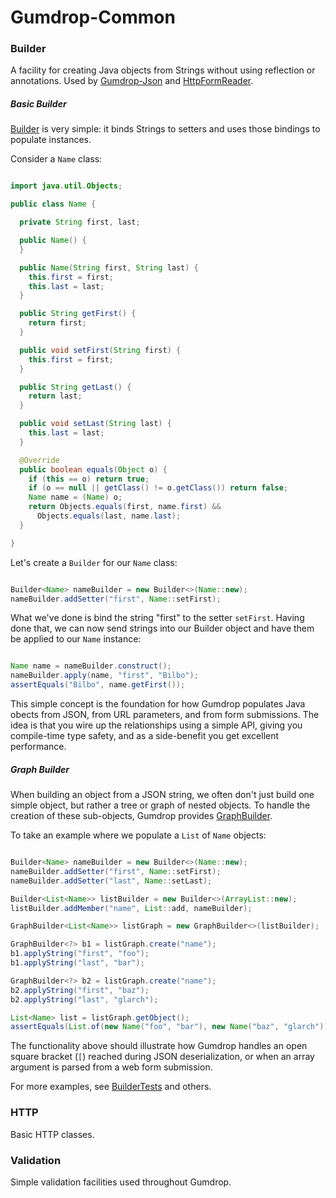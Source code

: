 # Gumdrop-Common

### Builder

A facility for creating Java objects from Strings without using reflection or annotations. Used by
[Gumdrop-Json](../gumdrop.json/) and [HttpFormReader](../gumdrop.web/gumdrop/web/http/HttpFormReader.java).

##### Basic Builder

[Builder](gumdrop/common/builder/Builder.java) is very simple: it binds Strings to setters and uses those bindings
to populate instances.

Consider a `Name` class:

```java

import java.util.Objects;

public class Name {

  private String first, last;

  public Name() {
  }

  public Name(String first, String last) {
    this.first = first;
    this.last = last;
  }

  public String getFirst() {
    return first;
  }

  public void setFirst(String first) {
    this.first = first;
  }

  public String getLast() {
    return last;
  }

  public void setLast(String last) {
    this.last = last;
  }

  @Override
  public boolean equals(Object o) {
    if (this == o) return true;
    if (o == null || getClass() != o.getClass()) return false;
    Name name = (Name) o;
    return Objects.equals(first, name.first) &&
      Objects.equals(last, name.last);
  }

}

```

Let's create a `Builder` for our `Name` class:

```java

Builder<Name> nameBuilder = new Builder<>(Name::new);
nameBuilder.addSetter("first", Name::setFirst);

```

What we've done is bind the string "first" to the setter `setFirst`. Having done that, we can now send strings into our
Builder object and have them be applied to our `Name` instance:

```java

Name name = nameBuilder.construct();
nameBuilder.apply(name, "first", "Bilbo");
assertEquals("Bilbo", name.getFirst());

```

This simple concept is the foundation for how Gumdrop populates Java obects from JSON, from URL parameters, and from
form submissions. The idea is that you wire up the relationships using a simple API, giving you compile-time type
safety, and as a side-benefit you get excellent performance.

##### Graph Builder

When building an object from a JSON string, we often don't just build one simple object, but rather a tree or graph of
nested objects. To handle the creation of these sub-objects, Gumdrop provides
[GraphBuilder](gumdrop/common/builder/GraphBuilder.java).

To take an example where we populate a `List` of `Name` objects:

```java

Builder<Name> nameBuilder = new Builder<>(Name::new);
nameBuilder.addSetter("first", Name::setFirst);
nameBuilder.addSetter("last", Name::setLast);

Builder<List<Name>> listBuilder = new Builder<>(ArrayList::new);
listBuilder.addMember("name", List::add, nameBuilder);

GraphBuilder<List<Name>> listGraph = new GraphBuilder<>(listBuilder);

GraphBuilder<?> b1 = listGraph.create("name");
b1.applyString("first", "foo");
b1.applyString("last", "bar");

GraphBuilder<?> b2 = listGraph.create("name");
b2.applyString("first", "baz");
b2.applyString("last", "glarch");

List<Name> list = listGraph.getObject();
assertEquals(List.of(new Name("foo", "bar"), new Name("baz", "glarch")), list);

```

The functionality above should illustrate how Gumdrop handles an open square bracket (`[`) reached during JSON
deserialization, or when an array argument is parsed from a web form submission.

For more examples, see [BuilderTests](../gumdrop.test/gumdrop/test/common/BuilderTests.java) and others.

### HTTP

Basic HTTP classes.

### Validation

Simple validation facilities used throughout Gumdrop.
